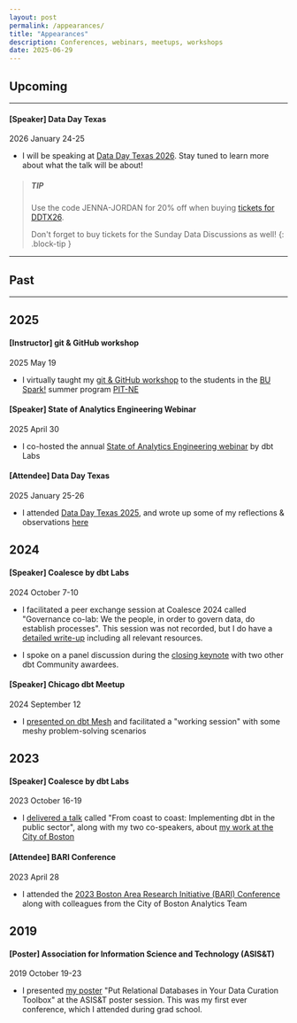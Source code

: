 ```yaml
---
layout: post
permalink: /appearances/
title: "Appearances"
description: Conferences, webinars, meetups, workshops
date: 2025-06-29
---
```


## Upcoming
---

#### [Speaker] Data Day Texas
2026 January 24-25

- I will be speaking at [Data Day Texas 2026](https://datadaytexas.com/2026/speakers#jordan). Stay tuned to learn more about what the talk will be about!

> ##### TIP
>
> Use the code JENNA-JORDAN for 20% off when buying [tickets for DDTX26](https://www.eventbrite.com/e/data-day-texas-ai-2026-tickets-1232401368669?aff=oddtdtcreator).
>
> Don't forget to buy tickets for the Sunday Data Discussions as well!
{: .block-tip }
---

## Past
---

## 2025

#### [Instructor] git & GitHub workshop
2025 May 19

- I virtually taught my [git & GitHub workshop](http://jennajordan.me/git-novice-speedrun/) to the students in the [BU Spark!](https://www.bu.edu/spark/about/eirs/) summer program [PIT-NE](https://pitne.org/)

#### [Speaker] State of Analytics Engineering Webinar
2025 April 30

- I co-hosted the annual [State of Analytics Engineering webinar](https://www.getdbt.com/2025-state-of-analytics-engineering-virtual-event-recording) by dbt Labs

#### [Attendee] Data Day Texas
2025 January 25-26

- I attended [Data Day Texas 2025](https://datadaytexas.com/2025/speakers), and wrote up some of my reflections & observations [here](/blog/ddtx25-recap)

## 2024

#### [Speaker] Coalesce by dbt Labs
2024 October 7-10

- I facilitated a peer exchange session at Coalesce 2024 called "Governance co-lab: We the people, in order to govern data, do establish processes". This session was not recorded, but I do have a [detailed write-up]((/projects/dbt-mesh-council-simulation)) including all relevant resources.

- I spoke on a panel discussion during the [closing keynote](https://youtu.be/I72yUtrmhbY?si=JGW7SgWOGAPxVzWi&t=1606) with two other dbt Community awardees.

#### [Speaker] Chicago dbt Meetup
2024 September 12

- I [presented on dbt Mesh](/projects/dbt-mesh-council-simulation#dbt-mesh-working-session-at-the-chicago-dbt-meetup) and facilitated a "working session" with some meshy problem-solving scenarios


## 2023

#### [Speaker] Coalesce by dbt Labs
2023 October 16-19

- I [delivered a talk](https://youtu.be/6aX7tAfMmIM?si=65eBOp2V66v4tS0E) called "From coast to coast: Implementing dbt in the public sector", along with my two co-speakers, about [my work at the City of Boston](/projects/dbt-migration-cob)

#### [Attendee] BARI Conference
2023 April 28

- I attended the [2023 Boston Area Research Initiative (BARI) Conference](https://cssh.northeastern.edu/bari/past-conferences/bari-conference-2023-greater-bostons-annual-insight-to-impact-summit/) along with colleagues from the City of Boston Analytics Team

## 2019

#### [Poster] Association for Information Science and Technology (ASIS&T)
2019 October 19-23

- I presented [my poster](/projects/asist2019-poster) "Put Relational Databases in Your Data Curation Toolbox" at the ASIS&T poster session. This was my first ever conference, which I attended during grad school.
